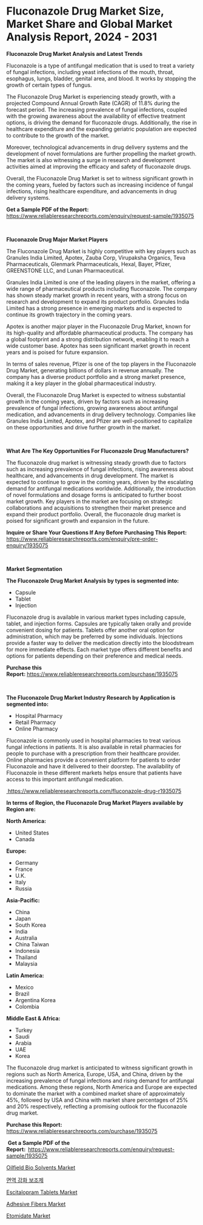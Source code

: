 <p><h1>Fluconazole Drug Market Size, Market Share and Global Market Analysis Report, 2024 - 2031</h1></p><p><strong>Fluconazole Drug Market Analysis and Latest Trends</strong></p>
<p><p>Fluconazole is a type of antifungal medication that is used to treat a variety of fungal infections, including yeast infections of the mouth, throat, esophagus, lungs, bladder, genital area, and blood. It works by stopping the growth of certain types of fungus.</p><p>The Fluconazole Drug Market is experiencing steady growth, with a projected Compound Annual Growth Rate (CAGR) of 11.8% during the forecast period. The increasing prevalence of fungal infections, coupled with the growing awareness about the availability of effective treatment options, is driving the demand for fluconazole drugs. Additionally, the rise in healthcare expenditure and the expanding geriatric population are expected to contribute to the growth of the market.</p><p>Moreover, technological advancements in drug delivery systems and the development of novel formulations are further propelling the market growth. The market is also witnessing a surge in research and development activities aimed at improving the efficacy and safety of fluconazole drugs.</p><p>Overall, the Fluconazole Drug Market is set to witness significant growth in the coming years, fueled by factors such as increasing incidence of fungal infections, rising healthcare expenditure, and advancements in drug delivery systems.</p></p>
<p><strong>Get a Sample PDF of the Report:&nbsp;</strong> <a href="https://www.reliableresearchreports.com/enquiry/request-sample/1935075">https://www.reliableresearchreports.com/enquiry/request-sample/1935075</a></p>
<p>&nbsp;</p>
<p><strong>Fluconazole Drug Major Market Players</strong></p>
<p><p>The Fluconazole Drug Market is highly competitive with key players such as Granules India Limited, Apotex, Zauba Corp, Virupaksha Organics, Teva Pharmaceuticals, Glenmark Pharmaceuticals, Hexal, Bayer, Pfizer, GREENSTONE LLC, and Lunan Pharmaceutical. </p><p>Granules India Limited is one of the leading players in the market, offering a wide range of pharmaceutical products including fluconazole. The company has shown steady market growth in recent years, with a strong focus on research and development to expand its product portfolio. Granules India Limited has a strong presence in emerging markets and is expected to continue its growth trajectory in the coming years.</p><p>Apotex is another major player in the Fluconazole Drug Market, known for its high-quality and affordable pharmaceutical products. The company has a global footprint and a strong distribution network, enabling it to reach a wide customer base. Apotex has seen significant market growth in recent years and is poised for future expansion.</p><p>In terms of sales revenue, Pfizer is one of the top players in the Fluconazole Drug Market, generating billions of dollars in revenue annually. The company has a diverse product portfolio and a strong market presence, making it a key player in the global pharmaceutical industry.</p><p>Overall, the Fluconazole Drug Market is expected to witness substantial growth in the coming years, driven by factors such as increasing prevalence of fungal infections, growing awareness about antifungal medication, and advancements in drug delivery technology. Companies like Granules India Limited, Apotex, and Pfizer are well-positioned to capitalize on these opportunities and drive further growth in the market.</p></p>
<p>&nbsp;</p>
<p><strong>What Are The Key Opportunities For Fluconazole Drug Manufacturers?</strong></p>
<p><p>The fluconazole drug market is witnessing steady growth due to factors such as increasing prevalence of fungal infections, rising awareness about healthcare, and advancements in drug development. The market is expected to continue to grow in the coming years, driven by the escalating demand for antifungal medications worldwide. Additionally, the introduction of novel formulations and dosage forms is anticipated to further boost market growth. Key players in the market are focusing on strategic collaborations and acquisitions to strengthen their market presence and expand their product portfolio. Overall, the fluconazole drug market is poised for significant growth and expansion in the future.</p></p>
<p><strong>Inquire or Share Your Questions If Any Before Purchasing This Report:</strong> <a href="https://www.reliableresearchreports.com/enquiry/pre-order-enquiry/1935075">https://www.reliableresearchreports.com/enquiry/pre-order-enquiry/1935075</a></p>
<p>&nbsp;</p>
<p><strong>Market Segmentation</strong></p>
<p><strong>The Fluconazole Drug Market Analysis by types is segmented into:</strong></p>
<p><ul><li>Capsule</li><li>Tablet</li><li>Injection</li></ul></p>
<p><p>Fluconazole drug is available in various market types including capsule, tablet, and injection forms. Capsules are typically taken orally and provide convenient dosing for patients. Tablets offer another oral option for administration, which may be preferred by some individuals. Injections provide a faster way to deliver the medication directly into the bloodstream for more immediate effects. Each market type offers different benefits and options for patients depending on their preference and medical needs.</p></p>
<p><strong>Purchase this Report:&nbsp;</strong><a href="https://www.reliableresearchreports.com/purchase/1935075">https://www.reliableresearchreports.com/purchase/1935075</a></p>
<p>&nbsp;</p>
<p><strong>The Fluconazole Drug Market Industry Research by Application is segmented into:</strong></p>
<p><ul><li>Hospital Pharmacy</li><li>Retail Pharmacy</li><li>Online Pharmacy</li></ul></p>
<p><p>Fluconazole is commonly used in hospital pharmacies to treat various fungal infections in patients. It is also available in retail pharmacies for people to purchase with a prescription from their healthcare provider. Online pharmacies provide a convenient platform for patients to order Fluconazole and have it delivered to their doorstep. The availability of Fluconazole in these different markets helps ensure that patients have access to this important antifungal medication.</p></p>
<p><a href="https://www.reliableresearchreports.com/fluconazole-drug-r1935075">&nbsp;https://www.reliableresearchreports.com/fluconazole-drug-r1935075</a></p>
<p><strong>In terms of Region, the Fluconazole Drug Market Players available by Region are:</strong></p>
<p>
    <p> <strong> North America: </strong>
        <ul>
            <li>United States</li>
            <li>Canada</li>
        </ul>
        </p> 
    <p> <strong> Europe: </strong>
        <ul>
            <li>Germany</li>
            <li>France</li>
            <li>U.K.</li>
            <li>Italy</li>
            <li>Russia</li>
        </ul>
        </p> 
    <p> <strong> Asia-Pacific: </strong>
        <ul>
            <li>China</li>
            <li>Japan</li>
            <li>South Korea</li>
            <li>India</li>
            <li>Australia</li>
            <li>China Taiwan</li>
            <li>Indonesia</li>
            <li>Thailand</li>
            <li>Malaysia</li>
        </ul>
        </p> 
    <p> <strong> Latin America: </strong>
        <ul>
            <li>Mexico</li>
            <li>Brazil</li>
            <li>Argentina Korea</li>
            <li>Colombia</li>
        </ul>
        </p> 
    <p> <strong> Middle East & Africa: </strong>
        <ul>
            <li>Turkey</li>
            <li>Saudi</li>
            <li>Arabia</li>
            <li>UAE</li>
            <li>Korea</li>
        </ul>
    </p>
    </p>
<p><p>The fluconazole drug market is anticipated to witness significant growth in regions such as North America, Europe, USA, and China, driven by the increasing prevalence of fungal infections and rising demand for antifungal medications. Among these regions, North America and Europe are expected to dominate the market with a combined market share of approximately 45%, followed by USA and China with market share percentages of 25% and 20% respectively, reflecting a promising outlook for the fluconazole drug market.</p></p>
<p><strong>Purchase this Report: </strong><a href="https://www.reliableresearchreports.com/purchase/1935075">https://www.reliableresearchreports.com/purchase/1935075</a></p>
<p>&nbsp;<strong>Get a Sample PDF of the Report:&nbsp;&nbsp;</strong><a href="https://www.reliableresearchreports.com/enquiry/request-sample/1935075">https://www.reliableresearchreports.com/enquiry/request-sample/1935075</a></p>
<p><strong></strong></p>
<p><p><a href="https://issuu.com/reportprime-2/docs/oilfield-bio-solvents-market-size-2030.pptx">Oilfield Bio Solvents Market</a></p><p><a href="https://github.com/TitusBoyer1/Market-Research-Report-List-1/blob/main/613772256954.md">면역 강화 보조제</a></p><p><a href="https://github.com/Alonsoolds3wq1d81czn8rbol/Market-Research-Report-List-2/blob/main/escitalopram-tablets-market.md">Escitalopram Tablets Market</a></p><p><a href="https://issuu.com/reportprime-2/docs/adhesive-fibers-market-size-2030.pptx">Adhesive Fibers Market</a></p><p><a href="https://github.com/KeeganBarrows2023/Market-Research-Report-List-1/blob/main/etomidate-market.md">Etomidate Market</a></p></p>
